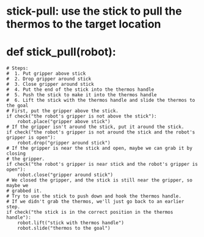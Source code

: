 # stick-pull: use the stick to pull the thermos to the target location
# def stick_pull(robot):
    # Steps:
    #  1. Put gripper above stick
    #  2. Drop gripper around stick
    #  3. Close gripper around stick
    #  4. Put the end of the stick into the thermos handle
    #  5. Push the stick to make it into the thermos handle
    #  6. Lift the stick with the thermos handle and slide the thermos to the goal
    # First, put the gripper above the stick.
    if check("the robot's gripper is not above the stick"):
        robot.place("gripper above stick")
    # If the gripper isn't around the stick, put it around the stick.
    if check("the robot's gripper is not around the stick and the robot's gripper is open"):
        robot.drop("gripper around stick")
    # If the gripper is near the stick and open, maybe we can grab it by closing
    # the gripper.
    if check("the robot's gripper is near stick and the robot's gripper is open"):
        robot.close("gripper around stick")
    # We closed the gripper, and the stick is still near the gripper, so maybe we
    # grabbed it.
    # Try to use the stick to push down and hook the thermos handle.
    # If we didn't grab the thermos, we'll just go back to an earlier step.
    if check("the stick is in the correct position in the thermos handle"):
        robot.lift("stick with thermos handle")
        robot.slide("thermos to the goal")